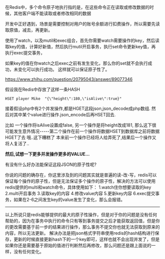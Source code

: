 在Redis中，多个命令原子地执行指的是，在这些命令正在读取或修改数据的时候，其他客户端不能读取或者修改相同的数据







开发中正好遇到，场景是需要控制对用户的账号余额进行扣费操作，所以需要先读取原值，减去，再更新。

使用了watch，以及mutil和exec组合，首先你需要watch需要操作的key，然后读取key的值，计算好新值，然后执行mutil开启事务，执行set命令更新key值，再执行exec提交事务，

如果key的值在你watch之后exec之前有发生变化，那么你的set就不会执行成功，未变化可以执行成功。 这样就可以保证原子性了。 

















https://www.zhihu.com/question/20795043/answer/89077346









假设我在Redis中存放了这样一条HASH

```
HSET player Mike  "{\"height\":180,\"isAlive\":true}"
```

接着假设php中有2个并发操作,都是HGET这段json,json_decode成php数组.
然后对其中某个value进行操作.json_encode后再HSET回去.

比如
一个操作将isAlive设置成false,
另一个操作是将height改成181,
那么这下很可能发生意外情况-----第二个操作在前一个操作将数据HSET到数据库之前将数据HGET了去
哦..这下糟糕了
本来前一个操作已经将人给弄死了,结果后一个操作又将人复活了..

**然后,试想一下更多并发操作更多的VALUE...**

有没有什么好办法能保证这段JSON的原子性呢?











你说的问题的确存在，你这里涉及到的问题其实就是普遍的读-改-写，redis可以保证每个操作的原子性，但是无法保证多个操作的原子性，解决的方法可以使用redis提供的multi和watch命令，具体使用如下：
1.watch住你想要读取的key
2.multi开启事务
3.读取key的内容
4.修改value内容
5.更新key内容
6.exec提交事务，如果在2-6之间发生key的value发生了变化，那么会报错。

------

以上所说只是redis能够提供的最大的原子性操作，但是对于你的问题是没有任何帮助的，因为在事务中执行的命令只有等到事务提交之后才能获取返回值，但是你的更改需要基于前一步的结果进行操作，那么事务不提交你也就无法获取到原来的内容，所以无法更新。
解决办法是把json格式字符串使用redis的hash结构进行保存，更新的时候直接更新hash下的一个key即可，这样也就不会出现并发了，但是如果你还是需要基于原始的值进行判断然后再修改，那么问题还是跟上面说的一样，没有任何变化。